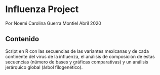 # Influenza Project
Por Noemi Carolina Guerra Montiel
Abril 2020

## Contenido
Script en R con las secuencias de las variantes mexicanas y de cada continente del virus de la influenza, el análisis de composición de estas secuencias (número de bases y gráficas comparativas) y un análisis jerárquico global (árbol filogenético). 
